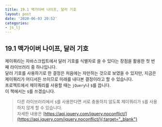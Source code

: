 ```yaml
---
title: 19.1 맥가이버 나이프, 달러 기호
layout: post
date: '2020-06-03 20:52'
categories:
- js_lj
---
```


## 19.1 맥가이버 나이프, 달러 기호

제이쿼리는 자바스크립트에서 달러 기호를 식별자로 쓸 수 있다는 장점을 활용한 첫 번째 라이브러리 중 하나입니다.  
달러 기호를 사용하기로 한 결정은 처음에는 자만하는 것으로 보였을 수 있지만, 
지금은 제이쿼리가 어디서든 쓰이므로 미래를 내다본 결정이라고 할 수 있습니다.  
프로젝트에서 제이쿼리를 사용할 때는 `jQuery`나 `$`를 씁니다.  
이 책에서는 `$`를 쓰겠습니다.

>다른 라이브러리에서 `$`를 사용한다면 서로 충돌하지 않도록 제이쿼리가 `$`를 사용하지 않게 할 수 있습니다.  
>자세한 내용은 [https://api.jquery.com/jquery.noconflict/](https://api.jquery.com/jquery.noconflict/){:target="_blank"}